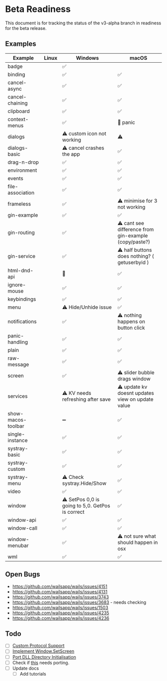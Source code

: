 # Beta Readiness

This document is for tracking the status of the v3-alpha branch in readiness for the beta release.

## Examples

| Example            | Linux | Windows                                          | macOS                                                 |
|--------------------|-------|--------------------------------------------------|-------------------------------------------------------|
| badge              |       | ✅                                                |                                                       |
| binding            |       | ✅                                                | ✅                                                     |
| cancel-async       |       | ✅                                                | ✅                                                     |
| cancel-chaining    |       | ✅                                                | ✅                                                     |
| clipboard          |       | ✅                                                | ✅                                                     |
| context-menus      |       | ✅                                                | 🚫 panic                                              |
| dialogs            |       | ⚠️ custom icon not working                       | ⚠️                                                    |
| dialogs-basic      |       | ⚠️ cancel crashes the app                        | ✅                                                     |
| drag-n-drop        |       | ✅                                                | ✅                                                     |
| environment        |       | ✅                                                | ✅                                                     |
| events             |       | ✅                                                | ✅                                                     |
| file-association   |       | ✅                                                | ✅                                                     |
| frameless          |       | ✅                                                | ⚠️ minimise for 3 not working                         |
| gin-example        |       | ✅                                                | ✅                                                     |
| gin-routing        |       | ✅                                                | ⚠️ cant see difference from gin-example (copy/paste?) |
| gin-service        |       | ✅                                                | ⚠️ half buttons does nothing? ( getuserbyid )         |
| html-dnd-api       |       | 🚫                                               | ✅                                                     |
| ignore-mouse       |       | ✅                                                | ✅                                                     |
| keybindings        |       | ✅                                                | ✅                                                     |
| menu               |       | ⚠️ Hide/Unhide issue                             | ✅                                                     |
| notifications      |       | ✅                                                | ⚠️ nothing happens on button click                    |
| panic-handling     |       | ✅                                                | ✅                                                     |
| plain              |       | ✅                                                | ✅                                                     |
| raw-message        |       | ✅                                                | ✅                                                     |
| screen             |       | ✅                                                | ⚠️ slider bubble drags window                         |
| services           |       | ⚠️ KV needs refreshing after save                | ⚠️ update kv doesnt updates view on update value      |
| show-macos-toolbar |       | ➖                                                | ✅                                                     |
| single-instance    |       | ✅                                                | ✅                                                     |
| systray-basic      |       | ✅                                                | ✅                                                     |
| systray-custom     |       | ✅                                                | ✅                                                     |
| systray-menu       |       | ⚠️ Check systray.Hide/Show                       | ✅                                                     |
| video              |       | ✅                                                | ✅                                                     |
| window             |       | ⚠️ SetPos 0,0 is going to 5,0. GetPos is correct | ✅                                                     |
| window-api         |       | ✅                                                | ✅                                                     |
| window-call        |       | ✅                                                | ✅                                                     |
| window-menubar     |       | ✅                                                | ⚠️ not sure what should happen in osx                 |
| wml                |       | ✅                                                | ✅                                                     |

## Open Bugs

- https://github.com/wailsapp/wails/issues/4151
- https://github.com/wailsapp/wails/issues/4131
- https://github.com/wailsapp/wails/issues/3743
- https://github.com/wailsapp/wails/issues/3683 - needs checking
- https://github.com/wailsapp/wails/issues/1503
- https://github.com/wailsapp/wails/issues/4235
- https://github.com/wailsapp/wails/issues/4236

## Todo

- [ ] [Custom Protocol Support](https://github.com/wailsapp/wails/issues/4026)
- [ ] [Implement Window.SetScreen](https://github.com/wailsapp/wails/issues/4000)
- [ ] [Port DLL Directory Initialisation](https://github.com/wailsapp/wails/pull/4207)
- [ ] Check if [this](https://github.com/wailsapp/wails/pull/4047#issuecomment-2814676117) needs porting.
- [ ] Update docs
  - [ ] Add tutorials
